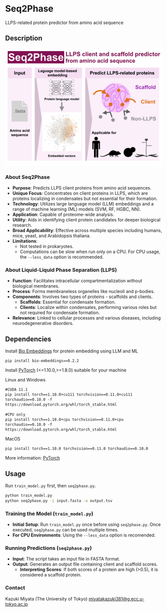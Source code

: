 # Seq2Phase

LLPS-related protein predictor from amino acid sequence


## Description

![Image](image.jpg)
### About Seq2Phase
- **Purpose**: Predicts LLPS client proteins from amino acid sequences.
- **Unique Focus**: Concentrates on client proteins in LLPS, which are proteins localizing in condensates but not essential for their formation.
- **Technology**: Utilizes large language model (LLM) embeddings and a range of machine learning (ML) models (SVM, RF, HGBC, NN).
- **Application**: Capable of proteome-wide analysis.
- **Utility**: Aids in identifying client protein candidates for deeper biological research.
- **Broad Applicability**: Effective across multiple species including humans, mice, yeast, and Arabidopsis thaliana.
- **Limitations**:
  - Not tested in prokaryotes.
  - Computations can be slow when run only on a CPU. For CPU usage, the `--less_data` option is recommended.

### About Liquid-Liquid Phase Separation (LLPS)
- **Function**: Facilitates intracellular compartmentalization without biological membranes.
- **Process**: Forms membraneless organelles like nucleoli and p-bodies.
- **Components**: Involves two types of proteins - scaffolds and clients.
  - **Scaffolds**: Essential for condensate formation.
  - **Clients**: Localize within condensates, performing various roles but not required for condensate formation.
- **Relevance**: Linked to cellular processes and various diseases, including neurodegenerative disorders.


## Dependencies

Install [Bio Embeddings](https://github.com/sacdallago/bio_embeddings) for protein embedding using LLM and ML
```
pip install bio-embeddings==0.2.2
```

Install [PyTorch](https://pytorch.org) (<=1.10.0,>=1.8.0) suitable for your machine

Linux and Windows
```
#CUDA 11.1
pip install torch==1.10.0+cu111 torchvision==0.11.0+cu111 torchaudio==0.10.0 -f https://download.pytorch.org/whl/torch_stable.html

#CPU only
pip install torch==1.10.0+cpu torchvision==0.11.0+cpu torchaudio==0.10.0 -f https://download.pytorch.org/whl/torch_stable.html
```
MacOS
```
pip install torch==1.10.0 torchvision==0.11.0 torchaudio==0.10.0
```

More information: [PyTorch](https://pytorch.org/get-started/previous-versions/)


## Usage

Run `train_model.py` first, then `seq2phase.py`.
```bash
python train_model.py
python seq2phase.py -i input.fasta -o output.tsv
```

### Training the Model (`train_model.py`)
- **Initial Setup**: Run `train_model.py` once before using `seq2phase.py`. Once executed, `seq2phase.py` can be used multiple times.
- **For CPU Environments**: Using the `--less_data` option is recomended.

### Running Predictions (`seq2phase.py`)
- **Input**: The script takes an input file in FASTA format.
- **Output**: Generates an output file containing client and scaffold scores.
    - **Interpreting Scores**: If both scores of a protein are high (>0.5), it is considered a scaffold protein.


### Contact

Kazuki Miyata (The University of Tokyo) miyatakazuki381@g.ecc.u-tokyo.ac.jp